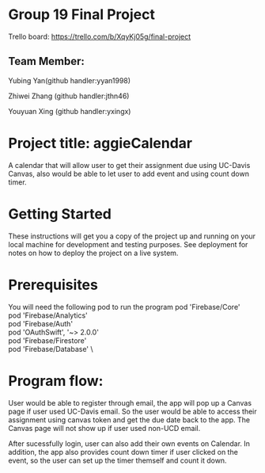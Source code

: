 # Group 19 Final Project
Trello board: https://trello.com/b/XqyKj05g/final-project

## Team Member:

Yubing Yan(github handler:yyan1998)

Zhiwei Zhang (github handler:jthn46)

Youyuan Xing (github handler:yxingx)

# Project title: aggieCalendar
A calendar that will allow user to get their assignment due using UC-Davis Canvas, also would be able to let user to add event and using count down timer.

# Getting Started
These instructions will get you a copy of the project up and running on your local machine for development and testing purposes. See deployment for notes on how to deploy the project on a live system.

# Prerequisites
You will need the following pod to run the program
 pod 'Firebase/Core' \
 pod 'Firebase/Analytics' \
 pod 'Firebase/Auth' \
 pod 'OAuthSwift', '~> 2.0.0' \
 pod 'Firebase/Firestore' \
 pod 'Firebase/Database' \
 
 # Program flow:
 User would be able to register through email, the app will pop up a Canvas page if user used UC-Davis email. So the user would be able to access their assignment using canvas token and get the due date back to the app. The Canvas page will not show up if user used non-UCD email.
 
 After sucessfully login, user can also add their own events on Calendar. In addition, the app also provides count down timer if user clicked on the event, so the user can set up the timer themself and count it down.
 
